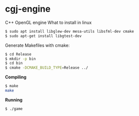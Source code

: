 # cgj-engine
C++ OpenGL engine
What to install in linux

```bash
$ sudo apt install libglew-dev mesa-utils libsfml-dev cmake
$ sudo apt-get install libgtest-dev
```

Generate Makefiles with cmake:

```bash
$ cd Release
$ mkdir -p bin
$ cd bin
$ cmake -DCMAKE_BUILD_TYPE=Release ../
```

**Compiling**

```bash
$ make
make
```

**Running**

```bash
$ ./game
```
